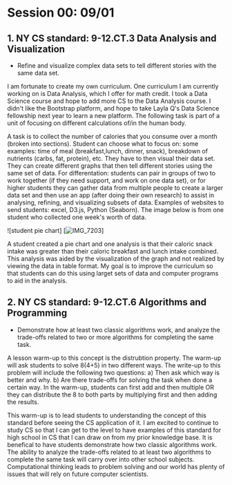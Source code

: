 # Session 00: 09/01

## 1. NY CS standard: 9-12.CT.3 Data Analysis and Visualization
* Refine and visualize complex data sets to tell different stories with the same data set. 

I am fortunate to create my own curriculum. One curriculum I am currently working on is Data Analysis, which I offer for math credit.  I took a Data Science course and hope to add more CS to the Data Analysis course.  I didn't like the Bootstrap platform, and hope to take Layla Q's Data Science fellowship next year to learn a new platform.  The following task is part of a unit of focusing on different calculations of/in the human body.

A task is to collect the number of calories that you consume over a month (broken into sections).  Student can choose what to focus on: some examples: time of meal (breakfast,lunch, dinner, snack), breakdown of nutrients (carbs, fat, protein), etc. They have to then visual their data set.  They can create different graphs that then tell different stories using the same set of data. For differentation: students can pair in groups of two to work together (if they need support, and work on one data set), or for higher students they can gather data from multiple people to create a larger data set and then use an app (after doing their own research) to assist in analysing, refining, and visualizing subsets of data.  Examples of websites to send students: excel, D3.js, Python (Seaborn).  The image below is from one student who collected one week's worth of data. 

![student pie chart] [![IMG_7203](https://user-images.githubusercontent.com/57843914/189007451-896a5afa-fdaa-48e6-94ae-1f440655d77a.JPG)]

A student created a pie chart and one analysis is that their caloric snack intake was greater than their caloric breakfast and lunch intake combined.  This analysis was aided by the visualization of the graph and not realized by viewing the data in table format.  My goal is to improve the curriculum so that students can do this using larget sets of data and computer programs to aid in the analysis. 


## 2. NY CS standard: 9-12.CT.6 Algorithms and Programming
* Demonstrate how at least two classic algorithms work, and analyze the trade-offs related to two or more algorithms for completing the same task.

A lesson warm-up to this concept is the distrubtion property. The warm-up will ask students to solve 8(4+5) in two different ways.  The write-up to this problem will include the following two questions:  a) Then ask which way is better and why.  b) Are there trade-offs for solving the task when done a certain way.  In the warm-up, students can first add and then multiple OR they can distribute the 8 to both parts by multiplying first and then adding the results.  

This warm-up is to lead students to understanding the concept of this standard before seeing the CS application of it.  I am excited to continue to study CS so that I can get to the level to have examples of this standard for high school in CS that I can draw on from my prior knowledge base.  It is benefical to have students demonstrate how two classic algorithms work. The ability to analyze the trade-offs related to at least two algorithms to complete the same task will carry over into other school subjects. Computational thinking leads to problem solving and our world has plenty of issues that will rely on future computer scientists.  

